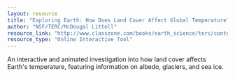 ```yaml
---
layout: resource
title: "Exploring Earth: How Does Land Cover Affect Global Temperature? "
author: "NSF/TERC/McDougal Littell"
resource_link: "http://www.classzone.com/books/earth_science/terc/content/investigations/es1504/..."
resource_type: "Online Interactive Tool"
---
```


An interactive and animated investigation into how land cover affects Earth's temperature, featuring information on albedo, glaciers, and sea ice.
